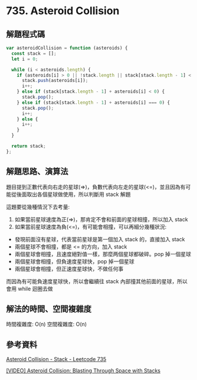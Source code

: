 # 735. Asteroid Collision

## 解題程式碼

```javascript
var asteroidCollision = function (asteroids) {
  const stack = [];
  let i = 0;

  while (i < asteroids.length) {
    if (asteroids[i] > 0 || !stack.length || stack[stack.length - 1] < 0) {
      stack.push(asteroids[i]);
      i++;
    } else if (stack[stack.length - 1] + asteroids[i] < 0) {
      stack.pop();
    } else if (stack[stack.length - 1] + asteroids[i] === 0) {
      stack.pop();
      i++;
    } else {
      i++;
    }
  }

  return stack;
};
```

## 解題思路、演算法

題目提到正數代表向右走的星球(=>)，負數代表向左走的星球(<=)，並且因為有可能從後面取出各個星球做使用，所以判斷用 stack 解題

這題要從幾種情況下去考量:

1. 如果當前星球速度為正(=>)，那肯定不會和前面的星球相撞，所以加入 stack
2. 如果當前星球速度為負(<=)，有可能會相撞，可以再細分幾種狀況:

- 發現前面沒有星球，代表當前星球是第一個加入 stack 的，直接加入 stack
- 兩個星球不會相撞，都是 <= 的方向，加入 stack
- 兩個星球會相撞，且速度絕對值一樣，那麼两個星球都破碎。pop 掉一個星球
- 兩個星球會相撞，但負速度星球快，pop 掉一個星球
- 兩個星球會相撞，但正速度星球快，不做任何事

而因為有可能負速度星球快，所以會繼續往 stack 內部撞其他前面的星球，所以會用 while 迴圈去做

## 解法的時間、空間複雜度

時間複雜度: O(n)
空間複雜度: O(n)

## 參考資料

[Asteroid Collision - Stack - Leetcode 735](https://youtu.be/LN7KjRszjk4)

[ [VIDEO] Asteroid Collision: Blasting Through Space with Stacks](https://leetcode.com/problems/asteroid-collision/solutions/3793009/video-asteroid-collision-blasting-through-space-with-stacks/)
